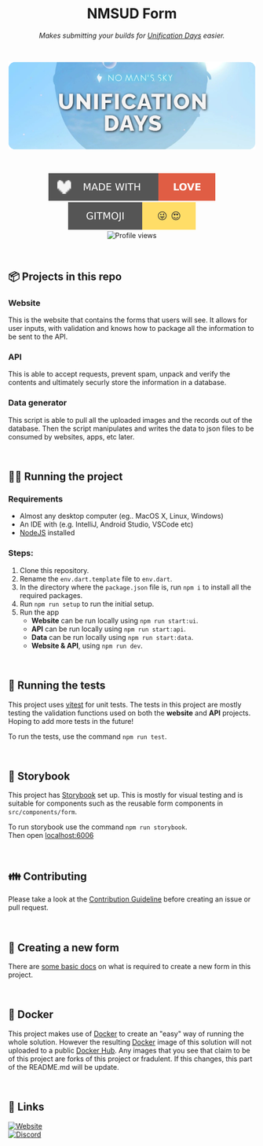 <div align="center">
  
  # NMSUD Form
  _Makes submitting your builds for [Unification Days][nmsudWebsite] easier._
  
  <br />  
  
  ![header](https://github.com/NMSUD/.github/blob/main/img/banner.png?raw=true) 
  
  <br />
  
  ![madeWithLove](https://github.com/NMSUD/.github/blob/main/badge/made-with-love.svg)
  ![gitmoji](https://github.com/NMSUD/.github/blob/main/badge/gitmoji.svg?raw=true)<br />
  ![Profile views](https://komarev.com/ghpvc/?username=NMSUD&color=green&style=for-the-badge)<br />
  
  <br /> 
</div>

## 📦 Projects in this repo

### Website
This is the website that contains the forms that users will see. It allows for user inputs, with validation and knows how to package all the information to be sent to the API.

### API
This is able to accept requests, prevent spam, unpack and verify the contents and ultimately securly store the information in a database. 

### Data generator
This script is able to pull all the uploaded images and the records out of the database. Then the script manipulates and writes the data to json files to be consumed by websites, apps, etc later.

<br /> 

## 🏃‍♂️ Running the project
  
### Requirements
- Almost any desktop computer (eg.. MacOS X, Linux, Windows)
- An IDE with (e.g. IntelliJ, Android Studio, VSCode etc)
- [NodeJS](https://nodejs.org) installed

### Steps:
1. Clone this repository.
2. Rename the `env.dart.template` file to `env.dart`.
3. In the directory where the `package.json` file is, run `npm i` to install all the required packages.
4. Run `npm run setup` to run the initial setup.
5. Run the app
    * **Website** can be run locally using `npm run start:ui`.
    * **API** can be run locally using `npm run start:api`.
    * **Data** can be run locally using `npm run start:data`.
    * **Website & API**, using `npm run dev`.

<br />

## 🧪 Running the tests
This project uses [vitest](https://vitest.dev) for unit tests. The tests in this project are mostly testing the validation functions used on both the **website** and **API** projects. Hoping to add more tests in the future! 

To run the tests, use the command `npm run test`.

<br />

## 🎨 Storybook
This project has [Storybook](https://storybook.js.com) set up. This is mostly for visual testing and is suitable for components such as the reusable form components in `src/components/form`.

To run storybook use the command `npm run storybook`. \
Then open [localhost:6006](http://localhost:6006)

<br />

## 👪 Contributing
Please take a look at the [Contribution Guideline](./.github/CONTRIBUTING.md) before creating an issue or pull request.

<br />

## 📄 Creating a new form
There are [some basic docs](./src/pages/form/README.md) on what is required to create a new form in this project.

<br />

## 🐋 Docker
This project makes use of [Docker][docker] to create an "easy" way of running the whole solution. However the resulting [Docker][docker] image of this solution will not uploaded to a public [Docker Hub][dockerHub]. Any images that you see that claim to be of this project are forks of this project or fradulent. If this changes, this part of the README.md will be update.

<br />

## 🔗 Links
[![Website](https://img.shields.io/badge/Website-nmsud.com-blue?color=7986cc&style=for-the-badge)][nmsudWebsite] <br />
[![Discord](https://img.shields.io/badge/Discord-NMSUD-blue?color=5865F2&style=for-the-badge)][discord] <br />

<br />

<!-- Links used in the page -->
[nmsudWebsite]: https://nmsud.com
[docker]: https://www.docker.com
[dockerHub]: https://hub.docker.com
[discord]: https://discord.gg/jQrNeWeTwR